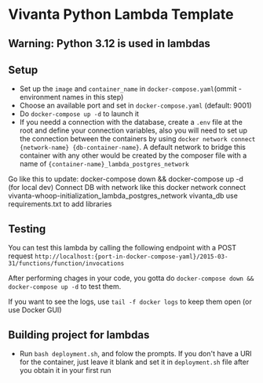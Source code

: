# Vivanta Python Lambda Template
## Warning: Python 3.12 is used in lambdas

## Setup
  - Set up the `image` and `container_name` in `docker-compose.yaml`(ommit -environment names in this step)
  - Choose an available port and set in `docker-compose.yaml` (default: 9001)
  - Do `docker-compose up -d` to launch it
  - If you needd a connection with the database, create a `.env` file at the root and define your connection variables, also you will need to set up the connection between the containers by using `docker network connect {network-name} {db-container-name}`. A default network to bridge this container with any other would be created by the composer file with a name of `{container-name}_lambda_postgres_network`


Go like this to update: docker-compose down && docker-compose up -d
(for local dev) Connect DB with network like this docker network connect vivanta-whoop-initialization_lambda_postgres_network vivanta_db
use requirements.txt to add libraries

## Testing
You can test this lambda by calling the following endpoint with a POST request
```http://localhost:{port-in-docker-compose-yaml}/2015-03-31/functions/function/invocations```

After performing chages in your code, you gotta do `docker-compose down && docker-compose up -d` to test them.

If you want to see the logs, use `tail -f docker logs` to keep them open (or use Docker GUI)


## Building project for lambdas
- Run `bash deployment.sh`, and folow the prompts. If you don't have a URI for the container, just leave it blank and set it in `deployment.sh` file after you obtain it in your first run
